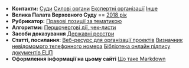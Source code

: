 <!-- TITLE: Головна сторінка -->
<!-- SUBTITLE: Зміст та посилання на інші сторінки -->

- **Контакти:** 
[Суди](https://wicase.herokuapp.com/contacts-courts) [Силові органи](https://wicase.herokuapp.com/contacts-ps) [Експертні організації](https://wicase.herokuapp.com/contacts-experts) [Інше](https://wicase.herokuapp.com/contacts-other)
- **Велика Палата Верховного Суду** 
==
[2018 рік](https://wicase.herokuapp.com/VPVS18)
- **Рубрикатор:** 
[Правові позиції за тематикою](https://wicase.herokuapp.com/tags)
- **Алгоритми:**
[Першочергові дії, чек-листи](https://wicase.herokuapp.com/algoritm)
- **Засоби доказування** 
[Державні реєстри](https://wicase.herokuapp.com/reyestr)
- **Статті, посилання:** 
[Веб-ресурс для організації проектів](https://trello.com)
[Визначник невідомомого телефонного номера](https://www.truecaller.com/)
[Бібліотека онлайн підпису документів ЕЦП](http://js.sign.eu.iit.com.ua/)
- **Оформлення інформації на цьому сайті** 
[Що таке Markdown](https://guides.hexlet.io/markdown)